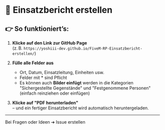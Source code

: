 # 📝 Einsatzbericht erstellen

## 👉 So funktioniert’s:

1. **Klicke auf den Link zur GitHub Page**  
   (z. B. `https://yoshiii-dev.github.io/FiveM-RP-Einsatzbericht-erstellen/`)

2. **Fülle alle Felder aus**  
   - Ort, Datum, Einsatzleitung, Einheiten usw.  
   - Felder mit * sind Pflicht  
   - Es können auch **Bilder einfügt** werden in die Kategorien "Sichergestellte Gegenstände" und "Festgenommene Personen" (einfach reinziehen oder einfügen)

3. **Klicke auf "PDF herunterladen"**  
   – und ein fertiger Einsatzbericht wird automatisch heruntergeladen.

---

Bei Fragen oder Ideen ➔ Issue erstellen

